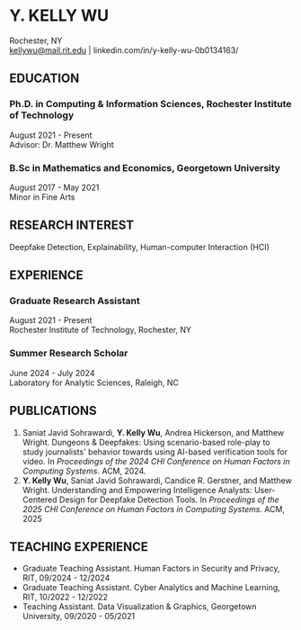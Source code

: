 # Y. KELLY WU

Rochester, NY  
kellywu@mail.rit.edu | linkedin.com/in/y-kelly-wu-0b0134163/

## EDUCATION

### Ph.D. in Computing & Information Sciences, Rochester Institute of Technology
August 2021 - Present  
Advisor: Dr. Matthew Wright

### B.Sc in Mathematics and Economics, Georgetown University
August 2017 - May 2021  
Minor in Fine Arts  

## RESEARCH INTEREST

Deepfake Detection, Explainability, Human-computer Interaction (HCI)

## EXPERIENCE

### Graduate Research Assistant
August 2021 - Present  
Rochester Institute of Technology, Rochester, NY

### Summer Research Scholar 
June 2024 - July 2024  
Laboratory for Analytic Sciences, Raleigh, NC

## PUBLICATIONS

1. Saniat Javid Sohrawardi, **Y. Kelly Wu**, Andrea Hickerson, and Matthew Wright. Dungeons & Deepfakes: Using scenario-based role-play to study journalists' behavior towards using AI-based verification tools for video. In _Proceedings of the 2024 CHI Conference on Human Factors in Computing Systems_. ACM, 2024.  
2. **Y. Kelly Wu**, Saniat Javid Sohrawardi, Candice R. Gerstner, and Matthew Wright. Understanding and Empowering Intelligence Analysts: User-Centered Design for Deepfake Detection Tools. In _Proceedings of the 2025 CHI Conference on Human Factors in Computing Systems_. ACM, 2025

## TEACHING EXPERIENCE

- Graduate Teaching Assistant. Human Factors in Security and Privacy, RIT, 09/2024 - 12/2024
- Graduate Teaching Assistant. Cyber Analytics and Machine Learning, RIT, 10/2022 - 12/2022
- Teaching Assistant. Data Visualization & Graphics, Georgetown University, 09/2020 - 05/2021

